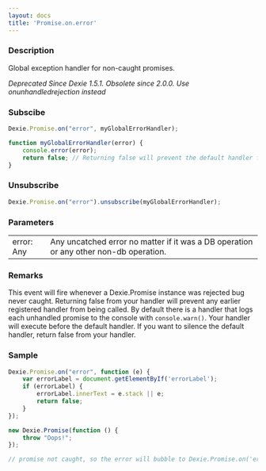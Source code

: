 ```yaml
---
layout: docs
title: 'Promise.on.error'
---
```


### Description

Global exception handler for non-caught promises. 

_Deprecated Since Dexie 1.5.1. Obsolete since 2.0.0. Use onunhandledrejection instead_

### Subscibe

```javascript
Dexie.Promise.on("error", myGlobalErrorHandler);

function myGlobalErrorHandler(error) {
    console.error(error);
    return false; // Returning false will prevent the default handler from being called.
}
```

### Unsubscribe

```javascript
Dexie.Promise.on("error").unsubscribe(myGlobalErrorHandler);
```

### Parameters

<table>
<tr><td>error: Any</td><td>Any uncatched error no matter if it was a DB operation or any other non-db operation.</td></tr>
</table>

### Remarks

This event will fire whenever a Dexie.Promise instance was rejected bug never caught. Returning false from your handler will prevent any earlier registered handler from being called. By default there is a handler that logs each unhandled promise to the console with `console.warn()`. Your handler will execute before the default handler. If you want to silence the default handler, return false from your handler.

### Sample

```javascript
Dexie.Promise.on("error", function (e) {
    var errorLabel = document.getElementByIf('errorLabel');
    if (errorLabel) {
        errorLabel.innerText = e.stack || e;
        return false;
    }
});

new Dexie.Promise(function () {
    throw "Oops!";
});

// promise not caught, so the error will bubble to Dexie.Promise.on('error').
```
